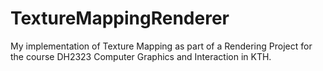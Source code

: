 # TextureMappingRenderer
My implementation of Texture Mapping as part of a Rendering Project for the course DH2323 Computer Graphics and Interaction in KTH.
